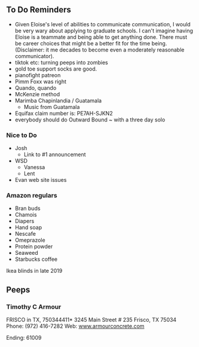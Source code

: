 ## To Do Reminders

* Given Eloise's level of abilities to communicate communication, I would be very wary about applying to graduate schools. I can't imagine having Eloise is a teammate and being able to get anything done. There must be career choices that might be a better fit for the time being. (Disclaimer: it me decades to become even a moderately reasonable communicator).
* tiktok etc: turning peeps into zombies
* gold toe support socks are good.
* pianofight patreon
* Pimm Foxx was right
* Quando, quando
* McKenzie method
* Marimba Chapinlandia / Guatamala
    * Music from Guatamala
* Equifax claim number is:  PE7AH-SJKN2
* everybody should do Outward Bound ~ with a three day solo


### Nice to Do

* Josh
    * Link to #1 announcement
* WSD
    * Vanessa
    * Lent
* Evan web site issues


### Amazon regulars

* Bran buds
* Chamois
* Diapers
* Hand soap
* Nescafe
* Omeprazole
* Protein powder
* Seaweed
* Starbucks coffee

Ikea blinds in late 2019

## Peeps

### Timothy C Armour

FRISCO in TX, 750344411*
3245 Main Street # 235
Frisco, TX 75034
Phone: (972) 416-7282
Web: www.armourconcrete.com

Ending: 61009
